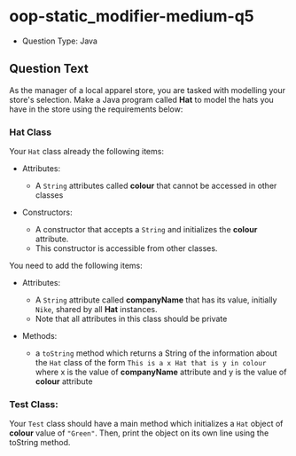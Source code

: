 # oop-static_modifier-medium-q5

- Question Type: Java

## Question Text

As the manager of a local apparel store, you are tasked with modelling your store's selection. Make a Java program
called **Hat**  to model the hats you have in the store using the requirements below:

### Hat Class

Your `Hat` class already the following items:

- Attributes:
    - A `String` attributes called **colour** that cannot be accessed in other classes

- Constructors:
    - A constructor that accepts a `String` and initializes the **colour** attribute.
    - This constructor is accessible from other classes.

You need to add the following items:

- Attributes:
    - A `String` attribute called **companyName** that has its value, initially `Nike`, shared by all **Hat** instances.
    - Note that all attributes in this class should be private

- Methods:
    - a `toString` method which returns a String of the information about the `Hat` class of the form
      `This is a x Hat that is y in colour` where x is the value of **companyName** attribute and y is the
      value of **colour** attribute

### Test Class:

Your `Test` class should have a main method which initializes a `Hat` object of **colour** value of `"Green"`. Then,
print the object on its own line using the toString method.